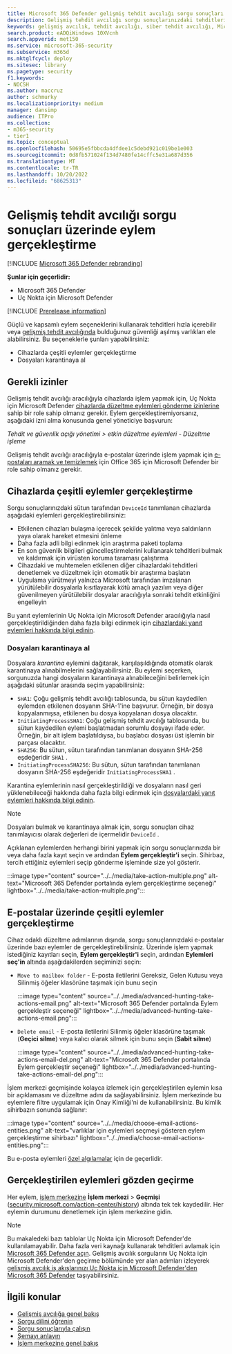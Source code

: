 ```yaml
---
title: Microsoft 365 Defender gelişmiş tehdit avcılığı sorgu sonuçları üzerinde eylem gerçekleştirme
description: Gelişmiş tehdit avcılığı sorgu sonuçlarınızdaki tehditleri ve etkilenen varlıkları hızla ele alın
keywords: gelişmiş avcılık, tehdit avcılığı, siber tehdit avcılığı, Microsoft 365 Defender, microsoft 365, m365, arama, sorgulama, telemetri, eylem gerçekleştirme
search.product: eADQiWindows 10XVcnh
search.appverid: met150
ms.service: microsoft-365-security
ms.subservice: m365d
ms.mktglfcycl: deploy
ms.sitesec: library
ms.pagetype: security
f1.keywords:
- NOCSH
ms.author: maccruz
author: schmurky
ms.localizationpriority: medium
manager: dansimp
audience: ITPro
ms.collection:
- m365-security
- tier1
ms.topic: conceptual
ms.openlocfilehash: 50695e5fbbcda4dfdee1c5debd921c019be1e003
ms.sourcegitcommit: 0d8fb571024f134d7480fe14cffc5e31a687d356
ms.translationtype: MT
ms.contentlocale: tr-TR
ms.lasthandoff: 10/20/2022
ms.locfileid: "68625313"
---
```

# <a name="take-action-on-advanced-hunting-query-results"></a>Gelişmiş tehdit avcılığı sorgu sonuçları üzerinde eylem gerçekleştirme

[!INCLUDE [Microsoft 365 Defender rebranding](../includes/microsoft-defender.md)]


**Şunlar için geçerlidir:**
- Microsoft 365 Defender
- Uç Nokta için Microsoft Defender

[!INCLUDE [Prerelease information](../includes/prerelease.md)]

Güçlü ve kapsamlı eylem seçeneklerini kullanarak tehditleri hızla içerebilir veya [gelişmiş tehdit avcılığında](advanced-hunting-overview.md) bulduğunuz güvenliği aşılmış varlıkları ele alabilirsiniz. Bu seçeneklerle şunları yapabilirsiniz:

- Cihazlarda çeşitli eylemler gerçekleştirme
- Dosyaları karantinaya al

## <a name="required-permissions"></a>Gerekli izinler
Gelişmiş tehdit avcılığı aracılığıyla cihazlarda işlem yapmak için, Uç Nokta için Microsoft Defender [cihazlarda düzeltme eylemleri gönderme izinlerine](/windows/security/threat-protection/microsoft-defender-atp/user-roles#permission-options) sahip bir role sahip olmanız gerekir. Eylem gerçekleştiremiyorsanız, aşağıdaki izni alma konusunda genel yöneticiye başvurun:

*Tehdit ve güvenlik açığı yönetimi > etkin düzeltme eylemleri - Düzeltme işleme*

Gelişmiş tehdit avcılığı aracılığıyla e-postalar üzerinde işlem yapmak için [e-postaları aramak ve temizlemek](/microsoft-365/security/office-365-security/permissions-in-the-security-and-compliance-center) için Office 365 için Microsoft Defender bir role sahip olmanız gerekir.

## <a name="take-various-actions-on-devices"></a>Cihazlarda çeşitli eylemler gerçekleştirme
Sorgu sonuçlarınızdaki sütun tarafından `DeviceId` tanımlanan cihazlarda aşağıdaki eylemleri gerçekleştirebilirsiniz:

- Etkilenen cihazları bulaşma içerecek şekilde yalıtma veya saldırıların yaya olarak hareket etmesini önleme
- Daha fazla adli bilgi edinmek için araştırma paketi toplama
- En son güvenlik bilgileri güncelleştirmelerini kullanarak tehditleri bulmak ve kaldırmak için virüsten koruma taraması çalıştırma
- Cihazdaki ve muhtemelen etkilenen diğer cihazlardaki tehditleri denetlemek ve düzeltmek için otomatik bir araştırma başlatın
- Uygulama yürütmeyi yalnızca Microsoft tarafından imzalanan yürütülebilir dosyalarla kısıtlayarak kötü amaçlı yazılım veya diğer güvenilmeyen yürütülebilir dosyalar aracılığıyla sonraki tehdit etkinliğini engelleyin

Bu yanıt eylemlerinin Uç Nokta için Microsoft Defender aracılığıyla nasıl gerçekleştirildiğinden daha fazla bilgi edinmek için [cihazlardaki yanıt eylemleri hakkında bilgi edinin](/windows/security/threat-protection/microsoft-defender-atp/respond-machine-alerts).
   
### <a name="quarantine-files"></a>Dosyaları karantinaya al
Dosyalara *karantina* eylemini dağıtarak, karşılaşıldığında otomatik olarak karantinaya alınabilmelerini sağlayabilirsiniz. Bu eylemi seçerken, sorgunuzda hangi dosyaların karantinaya alınabileceğini belirlemek için aşağıdaki sütunlar arasında seçim yapabilirsiniz:

- `SHA1`: Çoğu gelişmiş tehdit avcılığı tablosunda, bu sütun kaydedilen eylemden etkilenen dosyanın SHA-1'ine başvurur. Örneğin, bir dosya kopyalanmışsa, etkilenen bu dosya kopyalanan dosya olacaktır.
- `InitiatingProcessSHA1`: Çoğu gelişmiş tehdit avcılığı tablosunda, bu sütun kaydedilen eylemi başlatmadan sorumlu dosyayı ifade eder. Örneğin, bir alt işlem başlatıldıysa, bu başlatıcı dosyası üst işlemin bir parçası olacaktır. 
- `SHA256`: Bu sütun, sütun tarafından tanımlanan dosyanın SHA-256 eşdeğeridir `SHA1` .
- `InitiatingProcessSHA256`: Bu sütun, sütun tarafından tanımlanan dosyanın SHA-256 eşdeğeridir `InitiatingProcessSHA1` .

Karantina eylemlerinin nasıl gerçekleştirildiği ve dosyaların nasıl geri yüklenebileceği hakkında daha fazla bilgi edinmek için [dosyalardaki yanıt eylemleri hakkında bilgi edinin](/windows/security/threat-protection/microsoft-defender-atp/respond-file-alerts).

>[!NOTE]
>Dosyaları bulmak ve karantinaya almak için, sorgu sonuçları cihaz tanımlayıcısı olarak değerleri de içermelidir `DeviceId` .  

Açıklanan eylemlerden herhangi birini yapmak için sorgu sonuçlarınızda bir veya daha fazla kayıt seçin ve ardından **Eylem gerçekleştir'i** seçin. Sihirbaz, tercih ettiğiniz eylemleri seçip gönderme işleminde size yol gösterir.

:::image type="content" source="../../media/take-action-multiple.png" alt-text="Microsoft 365 Defender portalında eylem gerçekleştirme seçeneği" lightbox="../../media/take-action-multiple.png":::


## <a name="take-various-actions-on-emails"></a>E-postalar üzerinde çeşitli eylemler gerçekleştirme
Cihaz odaklı düzeltme adımlarının dışında, sorgu sonuçlarınızdaki e-postalar üzerinde bazı eylemler de gerçekleştirebilirsiniz. Üzerinde işlem yapmak istediğiniz kayıtları seçin, **Eylem gerçekleştir'i** seçin, ardından **Eylemleri seç'in** altında aşağıdakilerden seçiminizi seçin:
- `Move to mailbox folder` - E-posta iletilerini Gereksiz, Gelen Kutusu veya Silinmiş öğeler klasörüne taşımak için bunu seçin

   :::image type="content" source="../../media/advanced-hunting-take-actions-email.png" alt-text="Microsoft 365 Defender portalında Eylem gerçekleştir seçeneği" lightbox="../../media/advanced-hunting-take-actions-email.png":::

- `Delete email` - E-posta iletilerini Silinmiş öğeler klasörüne taşımak (**Geçici silme**) veya kalıcı olarak silmek için bunu seçin (**Sabit silme**)

   :::image type="content" source="../../media/advanced-hunting-take-actions-email-del.png" alt-text="Microsoft 365 Defender portalında Eylem gerçekleştir seçeneği" lightbox="../../media/advanced-hunting-take-actions-email-del.png":::

İşlem merkezi geçmişinde kolayca izlemek için gerçekleştirilen eylemin kısa bir açıklamasını ve düzeltme adını da sağlayabilirsiniz. İşlem merkezinde bu eylemlere filtre uygulamak için Onay Kimliği'ni de kullanabilirsiniz. Bu kimlik sihirbazın sonunda sağlanır:

:::image type="content" source="../../media/choose-email-actions-entities.png" alt-text="varlıklar için eylemleri seçmeyi gösteren eylem gerçekleştirme sihirbazı" lightbox="../../media/choose-email-actions-entities.png":::

Bu e-posta eylemleri [özel algılamalar](custom-detections-overview.md) için de geçerlidir.


## <a name="review-actions-taken"></a>Gerçekleştirilen eylemleri gözden geçirme
Her eylem, [işlem merkezine](m365d-action-center.md) **İşlem merkezi** > **Geçmişi** ([security.microsoft.com/action-center/history](https://security.microsoft.com/action-center/history)) altında tek tek kaydedilir. Her eylemin durumunu denetlemek için işlem merkezine gidin.
 
>[!NOTE]
>Bu makaledeki bazı tablolar Uç Nokta için Microsoft Defender'de kullanılamayabilir. Daha fazla veri kaynağı kullanarak tehditleri avlamak için [Microsoft 365 Defender açın](m365d-enable.md). Gelişmiş avcılık sorgularını Uç Nokta için Microsoft Defender'den geçirme bölümünde yer alan adımları izleyerek [gelişmiş avcılık iş akışlarınızı Uç Nokta için Microsoft Defender'den Microsoft 365 Defender](advanced-hunting-migrate-from-mde.md) taşıyabilirsiniz.

## <a name="related-topics"></a>İlgili konular
- [Gelişmiş avcılığa genel bakış](advanced-hunting-overview.md)
- [Sorgu dilini öğrenin](advanced-hunting-query-language.md)
- [Sorgu sonuçlarıyla çalışın](advanced-hunting-query-results.md)
- [Şemayı anlayın](advanced-hunting-schema-tables.md)
- [İşlem merkezine genel bakış](m365d-action-center.md)
